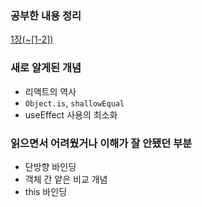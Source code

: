 ### 공부한 내용 정리

[1장(~[1-2])](<./1장(~[1-2]).md>)

### 새로 알게된 개념

- 리액트의 역사
- `Object.is`, `shallowEqual`
- useEffect 사용의 최소화

### 읽으면서 어려웠거나 이해가 잘 안됐던 부분

- 단방향 바인딩
- 객체 간 얕은 비교 개념
- this 바인딩
